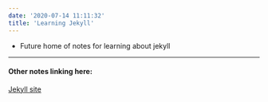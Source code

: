 ```yaml
---
date: '2020-07-14 11:11:32'
title: 'Learning Jekyll'
---
```

* Future home of notes for learning about jekyll

---
#### Other notes linking here:

[Jekyll site](/Jekyll-site)
